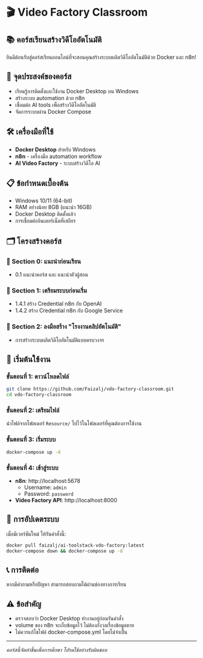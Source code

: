 # 🎬 Video Factory Classroom
## 📚 คอร์สเรียนสร้างวิดีโออัตโนมัติ

ยินดีต้อนรับสู่คอร์สเรียนออนไลน์ที่จะสอนคุณสร้างระบบผลิตวิดีโออัตโนมัติด้วย Docker และ n8n!

## 🎯 จุดประสงค์ของคอร์ส
- เรียนรู้การติดตั้งและใช้งาน Docker Desktop บน Windows
- สร้างระบบ automation ด้วย n8n
- เชื่อมต่อ AI tools เพื่อสร้างวิดีโออัตโนมัติ
- จัดการระบบผ่าน Docker Compose

## 🛠️ เครื่องมือที่ใช้
- **Docker Desktop** สำหรับ Windows
- **n8n** - เครื่องมือ automation workflow
- **AI Video Factory** - ระบบสร้างวิดีโอ AI

## 📋 ข้อกำหนดเบื้องต้น
- Windows 10/11 (64-bit)
- RAM อย่างน้อย 8GB (แนะนำ 16GB)
- Docker Desktop ติดตั้งแล้ว
- การเชื่อมต่ออินเตอร์เน็ตที่เสถียร

## 🗂️ โครงสร้างคอร์ส

### 📁 Section 0: แนะนำก่อนเรียน
- 0.1 แนะนำคอร์ส และ แนะนำตัวผู้สอน

### 📁 Section 1: เตรียมระบบก่อนเริ่ม
- 1.4.1 สร้าง Credential n8n กับ OpenAI
- 1.4.2 สร้าง Credential n8n กับ Google Service

### 📁 Section 2: ลงมือสร้าง "โรงงานคลิปอัตโนมัติ"
- การสร้างระบบผลิตวิดีโออัตโนมัติแบบครบวงจร

## 🚀 เริ่มต้นใช้งาน

### ขั้นตอนที่ 1: ดาวน์โหลดไฟล์
```bash
git clone https://github.com/Faizalj/vdo-factory-classroom.git
cd vdo-factory-classroom
```

### ขั้นตอนที่ 2: เตรียมไฟล์
นำไฟล์จากโฟลเดอร์ `Resource/` ไปไว้ในโฟลเดอร์ที่คุณต้องการใช้งาน

### ขั้นตอนที่ 3: เริ่มระบบ
```bash
docker-compose up -d
```

### ขั้นตอนที่ 4: เข้าสู่ระบบ
- **n8n**: http://localhost:5678
  - Username: `admin`
  - Password: `password`
- **Video Factory API**: http://localhost:8000

## 🔄 การอัปเดตระบบ
เมื่อมีเวอร์ชันใหม่ ให้รันคำสั่งนี้:
```bash
docker pull faizalj/ai-toolstack-vdo-factory:latest
docker-compose down && docker-compose up -d
```

## 📞 การติดต่อ
หากมีคำถามหรือปัญหา สามารถสอบถามได้ผ่านช่องทางการเรียน

## ⚠️ ข้อสำคัญ
- ตรวจสอบว่า Docker Desktop ทำงานอยู่ก่อนรันคำสั่ง
- volume ของ n8n จะเก็บข้อมูลไว้ ไม่ต้องกังวลเรื่องข้อมูลหาย
- ไม่ควรแก้ไขไฟล์ docker-compose.yml โดยไม่จำเป็น

---
*คอร์สนี้จัดทำขึ้นเพื่อการศึกษา โปรดใช้อย่างรับผิดชอบ*